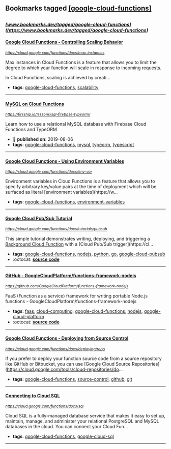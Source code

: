 ## Bookmarks tagged [[google-cloud-functions]](https://www.bookmarks.dev?q=[google-cloud-functions])

_<sup><sup>[www.bookmarks.dev/tagged/google-cloud-functions](https://www.bookmarks.dev/tagged/google-cloud-functions)</sup></sup>_
---
#### [Google Cloud Functions - Controlling Scaling Behavior](https://cloud.google.com/functions/docs/max-instances)
_<sup>https://cloud.google.com/functions/docs/max-instances</sup>_

Max instances in Cloud Functions is a feature that allows you to limit the degree to which your function will scale in response to incoming requests.

In Cloud Functions, scaling is achieved by creati...
* **tags**: [google-cloud-functions](../tagged/google-cloud-functions.md), [scalability](../tagged/scalability.md)
---
#### [MySQL on Cloud Functions](https://fireship.io/lessons/sql-firebase-typeorm/)
_<sup>https://fireship.io/lessons/sql-firebase-typeorm/</sup>_

Learn how to use a relational MySQL database with Firebase Cloud Functions and TypeORM
* :calendar: **published on**: 2019-08-06
* **tags**: [google-cloud-functions](../tagged/google-cloud-functions.md), [mysql](../tagged/mysql.md), [typeorm](../tagged/typeorm.md), [typescript](../tagged/typescript.md)
---
#### [Google Cloud Functions - Using Environment Variables](https://cloud.google.com/functions/docs/env-var)
_<sup>https://cloud.google.com/functions/docs/env-var</sup>_

Environment variables in Cloud Functions is a feature that allows you to specify arbitrary key/value pairs at the time of deployment which will be surfaced as literal [environment variables](https://w...
* **tags**: [google-cloud-functions](../tagged/google-cloud-functions.md), [environment-variables](../tagged/environment-variables.md)
---
#### [Google Cloud Pub/Sub Tutorial](https://cloud.google.com/functions/docs/tutorials/pubsub)
_<sup>https://cloud.google.com/functions/docs/tutorials/pubsub</sup>_

This simple tutorial demonstrates writing, deploying, and triggering a [Background Cloud Function](https://cloud.google.com/functions/docs/writing/background) with a [Cloud Pub/Sub trigger](https://cl...
* **tags**: [google-cloud-functions](../tagged/google-cloud-functions.md), [nodejs](../tagged/nodejs.md), [python](../tagged/python.md), [go](../tagged/go.md), [google-cloud-pubsub](../tagged/google-cloud-pubsub.md)
* :octocat: **[source code](https://github.com/GoogleCloudPlatform/nodejs-docs-samples/tree/master/functions/helloworld)**
---
#### [GitHub - GoogleCloudPlatform/functions-framework-nodejs](https://github.com/GoogleCloudPlatform/functions-framework-nodejs)
_<sup>https://github.com/GoogleCloudPlatform/functions-framework-nodejs</sup>_

FaaS (Function as a service) framework for writing portable Node.js functions - GoogleCloudPlatform/functions-framework-nodejs
* **tags**: [faas](../tagged/faas.md), [cloud-computing](../tagged/cloud-computing.md), [google-cloud-functions](../tagged/google-cloud-functions.md), [nodejs](../tagged/nodejs.md), [google-cloud-platform](../tagged/google-cloud-platform.md)
* :octocat: **[source code](https://github.com/GoogleCloudPlatform/functions-framework-nodejs)**
---
#### [Google Cloud Functions - Deploying from Source Control](https://cloud.google.com/functions/docs/deploying/repo)
_<sup>https://cloud.google.com/functions/docs/deploying/repo</sup>_

If you prefer to deploy your function source code from a source repository like GitHub or Bitbucket, you can use [Google Cloud Source Repositories](https://cloud.google.com/tools/cloud-repositories/do...
* **tags**: [google-cloud-functions](../tagged/google-cloud-functions.md), [source-control](../tagged/source-control.md), [github](../tagged/github.md), [git](../tagged/git.md)
---
#### [Connecting to Cloud SQL](https://cloud.google.com/functions/docs/sql)
_<sup>https://cloud.google.com/functions/docs/sql</sup>_

Cloud SQL is a fully-managed database service that makes it easy to set up, maintain, manage, and administer your relational PostgreSQL and MySQL databases in the cloud. You can connect your Cloud Fun...
* **tags**: [google-cloud-functions](../tagged/google-cloud-functions.md), [google-cloud-sql](../tagged/google-cloud-sql.md)
---
